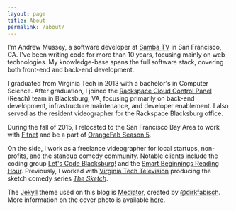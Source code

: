 ```yaml
---
layout: page
title: About
permalink: /about/
---
```


I'm Andrew Mussey, a software developer at [Samba TV](https://samba.tv) in San Francisco, CA. I've been writing code for more than 10 years, focusing mainly on web technologies. My knowledge-base spans the full software stack, covering both front-end and back-end development.

I graduated from Virginia Tech in 2013 with a bachelor's in Computer Science.  After graduation, I joined the [Rackspace Cloud Control Panel](https://mycloud.rackspace.com) (Reach) team in Blacksburg, VA, focusing primarily on back-end development, infrastructure maintenance, and developer enablement.  I also served as the resident videographer for the Rackspace Blacksburg office.

During the fall of 2015, I relocated to the San Francisco Bay Area to work with [Fitnet](https://fit.net) and be a part of [OrangeFab Season 5](http://orangefab-1.hs-sites.com/blog/introducing-our-season-5-class).

On the side, I work as a freelance videographer for local startups, non-profits, and the standup comedy community. Notable clients include the coding group [Let's Code Blacksburg!](http://letscodeblacksburg.org/) and the [Smart Beginnings Reading Hour](http://www.smartbeginningsnrv.org/content/reading-hour). Previously, I worked with [Virginia Tech Television](http://www.vttv33.com/) producing the sketch comedy series [*The Sketch*](https://www.youtube.com/playlist?list=PLowl6PYoVZ0IXLIqHh9l-8UWUAqVQd9Z7).

The [Jekyll](http://jekyllrb.com/) theme used on this blog is [Mediator](https://github.com/dirkfabisch/mediator), created by [@dirkfabisch](https://twitter.com/dirkfabisch).  More information on the cover photo is available [here](http://mancavephotography.tumblr.com/post/33362149409/the-underside-of-an-old-geforce-6600).
